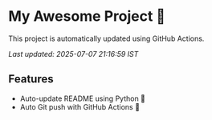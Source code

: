 # My Awesome Project 🚀

This project is automatically updated using GitHub Actions.

_Last updated: 2025-07-07 21:16:59 IST_

## Features
- Auto-update README using Python 🐍
- Auto Git push with GitHub Actions 🤖
